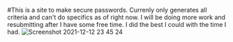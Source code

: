 #This is a site to make secure passwords.
Currenly only generates all criteria and can't do specifics as of right now.
I will be doing more work and resubmitting after I have some free time. I did the best I could with the time I had.
![Screenshot 2021-12-12 23 45 24](https://user-images.githubusercontent.com/91172421/145758978-c9689669-23e5-4b42-b08e-306be3da2011.png)
